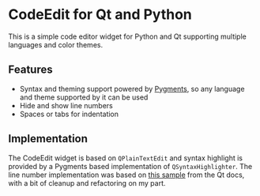 # CodeEdit for Qt and Python

This is a simple code editor widget for Python and Qt supporting multiple languages and color
themes.

## Features

- Syntax and theming support powered by [Pygments](https://pygments.org), so any language and theme
  supported by it can be used
- Hide and show line numbers
- Spaces or tabs for indentation

## Implementation

The CodeEdit widget is based on `QPlainTextEdit` and syntax highlight is provided by a Pygments
based implementation of `QSyntaxHighlighter`. The line number implementation was based on [this
sample](https://doc.qt.io/qt-5/qtwidgets-widgets-codeeditor-example.html) from the Qt docs, with a
bit of cleanup and refactoring on my part.
